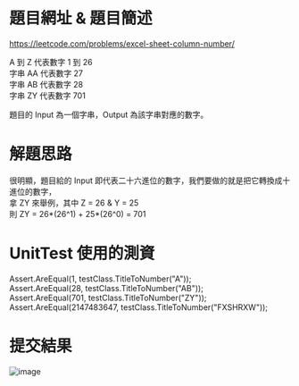 # 題目網址 & 題目簡述  
https://leetcode.com/problems/excel-sheet-column-number/  

A 到 Z  代表數字 1 到 26  
字串 AA 代表數字 27  
字串 AB 代表數字 28  
字串 ZY 代表數字 701  
  
題目的 Input 為一個字串，Output 為該字串對應的數字。  
  
# 解題思路  
很明顯，題目給的 Input 即代表二十六進位的數字，我們要做的就是把它轉換成十進位的數字，  
拿 ZY 來舉例，其中 Z = 26 & Y = 25  
則 ZY = 26*(26^1) + 25*(26^0) = 701  

# UnitTest 使用的測資  
Assert.AreEqual(1, testClass.TitleToNumber("A"));  
Assert.AreEqual(28, testClass.TitleToNumber("AB"));  
Assert.AreEqual(701, testClass.TitleToNumber("ZY"));  
Assert.AreEqual(2147483647, testClass.TitleToNumber("FXSHRXW"));  

# 提交結果  
![image](https://github.com/Jacky20200711/LeetCodeWithUnitTest/blob/master/SuccessShot.PNG?raw=true)
&emsp;
&emsp;
